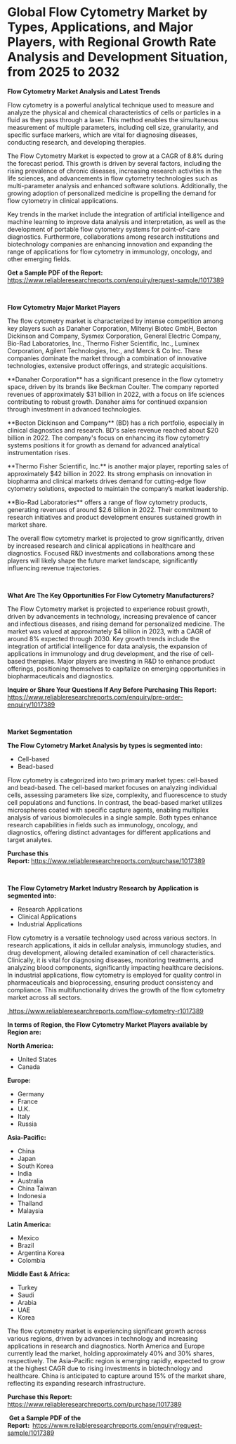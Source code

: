 <p><h1>Global Flow Cytometry Market by Types, Applications, and Major Players, with Regional Growth Rate Analysis and Development Situation, from 2025 to 2032</h1></p><p><strong>Flow Cytometry Market Analysis and Latest Trends</strong></p>
<p><p>Flow cytometry is a powerful analytical technique used to measure and analyze the physical and chemical characteristics of cells or particles in a fluid as they pass through a laser. This method enables the simultaneous measurement of multiple parameters, including cell size, granularity, and specific surface markers, which are vital for diagnosing diseases, conducting research, and developing therapies.</p><p>The Flow Cytometry Market is expected to grow at a CAGR of 8.8% during the forecast period. This growth is driven by several factors, including the rising prevalence of chronic diseases, increasing research activities in the life sciences, and advancements in flow cytometry technologies such as multi-parameter analysis and enhanced software solutions. Additionally, the growing adoption of personalized medicine is propelling the demand for flow cytometry in clinical applications.</p><p>Key trends in the market include the integration of artificial intelligence and machine learning to improve data analysis and interpretation, as well as the development of portable flow cytometry systems for point-of-care diagnostics. Furthermore, collaborations among research institutions and biotechnology companies are enhancing innovation and expanding the range of applications for flow cytometry in immunology, oncology, and other emerging fields.</p></p>
<p><strong>Get a Sample PDF of the Report:&nbsp;</strong> <a href="https://www.reliableresearchreports.com/enquiry/request-sample/1017389?utm_campaign=123&utm_medium=2&utm_source=Github&utm_content=ia&utm_term=14042025&utm_id=flow-cytometry">https://www.reliableresearchreports.com/enquiry/request-sample/1017389</a></p>
<p>&nbsp;</p>
<p><strong>Flow Cytometry Major Market Players</strong></p>
<p><p>The flow cytometry market is characterized by intense competition among key players such as Danaher Corporation, Miltenyi Biotec GmbH, Becton Dickinson and Company, Sysmex Corporation, General Electric Company, Bio-Rad Laboratories, Inc., Thermo Fisher Scientific, Inc., Luminex Corporation, Agilent Technologies, Inc., and Merck & Co Inc. These companies dominate the market through a combination of innovative technologies, extensive product offerings, and strategic acquisitions.</p><p>**Danaher Corporation** has a significant presence in the flow cytometry space, driven by its brands like Beckman Coulter. The company reported revenues of approximately $31 billion in 2022, with a focus on life sciences contributing to robust growth. Danaher aims for continued expansion through investment in advanced technologies.</p><p>**Becton Dickinson and Company** (BD) has a rich portfolio, especially in clinical diagnostics and research. BD's sales revenue reached about $20 billion in 2022. The company's focus on enhancing its flow cytometry systems positions it for growth as demand for advanced analytical instrumentation rises.</p><p>**Thermo Fisher Scientific, Inc.** is another major player, reporting sales of approximately $42 billion in 2022. Its strong emphasis on innovation in biopharma and clinical markets drives demand for cutting-edge flow cytometry solutions, expected to maintain the company’s market leadership.</p><p>**Bio-Rad Laboratories** offers a range of flow cytometry products, generating revenues of around $2.6 billion in 2022. Their commitment to research initiatives and product development ensures sustained growth in market share.</p><p>The overall flow cytometry market is projected to grow significantly, driven by increased research and clinical applications in healthcare and diagnostics. Focused R&D investments and collaborations among these players will likely shape the future market landscape, significantly influencing revenue trajectories.</p></p>
<p>&nbsp;</p>
<p><strong>What Are The Key Opportunities For Flow Cytometry Manufacturers?</strong></p>
<p><p>The Flow Cytometry market is projected to experience robust growth, driven by advancements in technology, increasing prevalence of cancer and infectious diseases, and rising demand for personalized medicine. The market was valued at approximately $4 billion in 2023, with a CAGR of around 8% expected through 2030. Key growth trends include the integration of artificial intelligence for data analysis, the expansion of applications in immunology and drug development, and the rise of cell-based therapies. Major players are investing in R&D to enhance product offerings, positioning themselves to capitalize on emerging opportunities in biopharmaceuticals and diagnostics.</p></p>
<p><strong>Inquire or Share Your Questions If Any Before Purchasing This Report:</strong> <a href="https://www.reliableresearchreports.com/enquiry/pre-order-enquiry/1017389?utm_campaign=123&utm_medium=2&utm_source=Github&utm_content=ia&utm_term=14042025&utm_id=flow-cytometry">https://www.reliableresearchreports.com/enquiry/pre-order-enquiry/1017389</a></p>
<p>&nbsp;</p>
<p><strong>Market Segmentation</strong></p>
<p><strong>The Flow Cytometry Market Analysis by types is segmented into:</strong></p>
<p><ul><li>Cell-based</li><li>Bead-based</li></ul></p>
<p><p>Flow cytometry is categorized into two primary market types: cell-based and bead-based. The cell-based market focuses on analyzing individual cells, assessing parameters like size, complexity, and fluorescence to study cell populations and functions. In contrast, the bead-based market utilizes microspheres coated with specific capture agents, enabling multiplex analysis of various biomolecules in a single sample. Both types enhance research capabilities in fields such as immunology, oncology, and diagnostics, offering distinct advantages for different applications and target analytes.</p></p>
<p><strong>Purchase this Report:&nbsp;</strong><a href="https://www.reliableresearchreports.com/purchase/1017389?utm_campaign=123&utm_medium=2&utm_source=Github&utm_content=ia&utm_term=14042025&utm_id=flow-cytometry">https://www.reliableresearchreports.com/purchase/1017389</a></p>
<p>&nbsp;</p>
<p><strong>The Flow Cytometry Market Industry Research by Application is segmented into:</strong></p>
<p><ul><li>Research Applications</li><li>Clinical Applications</li><li>Industrial Applications</li></ul></p>
<p><p>Flow cytometry is a versatile technology used across various sectors. In research applications, it aids in cellular analysis, immunology studies, and drug development, allowing detailed examination of cell characteristics. Clinically, it is vital for diagnosing diseases, monitoring treatments, and analyzing blood components, significantly impacting healthcare decisions. In industrial applications, flow cytometry is employed for quality control in pharmaceuticals and bioprocessing, ensuring product consistency and compliance. This multifunctionality drives the growth of the flow cytometry market across all sectors.</p></p>
<p><a href="https://www.reliableresearchreports.com/flow-cytometry-r1017389?utm_campaign=123&utm_medium=2&utm_source=Github&utm_content=ia&utm_term=14042025&utm_id=flow-cytometry">&nbsp;https://www.reliableresearchreports.com/flow-cytometry-r1017389</a></p>
<p><strong>In terms of Region, the Flow Cytometry Market Players available by Region are:</strong></p>
<p>
    <p> <strong> North America: </strong>
        <ul>
            <li>United States</li>
            <li>Canada</li>
        </ul>
        </p> 
    <p> <strong> Europe: </strong>
        <ul>
            <li>Germany</li>
            <li>France</li>
            <li>U.K.</li>
            <li>Italy</li>
            <li>Russia</li>
        </ul>
        </p> 
    <p> <strong> Asia-Pacific: </strong>
        <ul>
            <li>China</li>
            <li>Japan</li>
            <li>South Korea</li>
            <li>India</li>
            <li>Australia</li>
            <li>China Taiwan</li>
            <li>Indonesia</li>
            <li>Thailand</li>
            <li>Malaysia</li>
        </ul>
        </p> 
    <p> <strong> Latin America: </strong>
        <ul>
            <li>Mexico</li>
            <li>Brazil</li>
            <li>Argentina Korea</li>
            <li>Colombia</li>
        </ul>
        </p> 
    <p> <strong> Middle East & Africa: </strong>
        <ul>
            <li>Turkey</li>
            <li>Saudi</li>
            <li>Arabia</li>
            <li>UAE</li>
            <li>Korea</li>
        </ul>
    </p>
    </p>
<p><p>The flow cytometry market is experiencing significant growth across various regions, driven by advances in technology and increasing applications in research and diagnostics. North America and Europe currently lead the market, holding approximately 40% and 30% shares, respectively. The Asia-Pacific region is emerging rapidly, expected to grow at the highest CAGR due to rising investments in biotechnology and healthcare. China is anticipated to capture around 15% of the market share, reflecting its expanding research infrastructure.</p></p>
<p><strong>Purchase this Report: </strong><a href="https://www.reliableresearchreports.com/purchase/1017389?utm_campaign=123&utm_medium=2&utm_source=Github&utm_content=ia&utm_term=14042025&utm_id=flow-cytometry">https://www.reliableresearchreports.com/purchase/1017389</a></p>
<p>&nbsp;<strong>Get a Sample PDF of the Report:&nbsp;&nbsp;</strong><a href="https://www.reliableresearchreports.com/enquiry/request-sample/1017389?utm_campaign=123&utm_medium=2&utm_source=Github&utm_content=ia&utm_term=14042025&utm_id=flow-cytometry">https://www.reliableresearchreports.com/enquiry/request-sample/1017389</a></p>
<p><strong></strong></p>
<p><p></p><p></p><p></p></p>